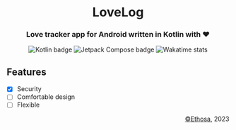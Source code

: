 <div align="center">

# LoveLog
### Love tracker app for Android written in Kotlin with ❤

![Kotlin badge](https://img.shields.io/badge/Kotlin%201.7.20-0095D5?&style=for-the-badge&logo=kotlin&logoColor=white)
![Jetpack Compose badge](https://img.shields.io/badge/-Jetpack%20Compose-336cb3?logo=jetpack%20compose&logoColor=2cac6d&style=for-the-badge)
![Wakatime stats](https://wakatime.com/badge/github/Ethosa/LoveLog.svg?style=for-the-badge)

</div>

## Features
- [x] Security
- [ ] Comfortable design
- [ ] Flexible

<div align="right">

[©Ethosa](https://github.com/ethosa), 2023

</div>
